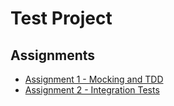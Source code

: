 # Test Project

## Assignments

-   [Assignment 1 - Mocking and TDD](assignments/assignment-1.md)
-   [Assignment 2 - Integration Tests](assignments/assignment-2.md)

